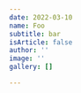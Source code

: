```yaml
---
date: 2022-03-10
name: Foo
subtitle: bar
isArticle: false
author: ''
image: ''
gallery: []

---
```

